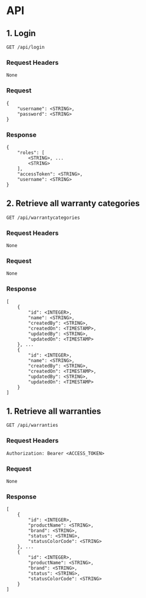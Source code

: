# API
## 1. Login
`GET /api/login`
### Request Headers
```
None
```
### Request
```
{
    "username": <STRING>,
    "password": <STRING>
}
```
### Response
```
{
    "roles": [
        <STRING>, ...
        <STRING>
    ],
    "accessToken": <STRING>,
    "username": <STRING>
}
```

## 2. Retrieve all warranty categories
`GET /api/warrantycategories`
### Request Headers
```
None
```
### Request
```
None
```
### Response
```
[
    {
        "id": <INTEGER>,
        "name": <STRING>,
        "createdBy": <STRING>,
        "createdOn": <TIMESTAMP>,
        "updatedBy": <STRING>,
        "updatedOn": <TIMESTAMP>
    }, ...
    {
        "id": <INTEGER>,
        "name": <STRING>,
        "createdBy": <STRING>,
        "createdOn": <TIMESTAMP>,
        "updatedBy": <STRING>,
        "updatedOn": <TIMESTAMP>
    }
]
```

## 1. Retrieve all warranties
`GET /api/warranties`
### Request Headers
```
Authorization: Bearer <ACCESS_TOKEN>
```
### Request
```
None
```
### Response
```
[
    {
        "id": <INTEGER>,
        "productName": <STRING>,
        "brand": <STRING>,
        "status": <STRING>,
        "statusColorCode": <STRING>
    }, ...
    {
        "id": <INTEGER>,
        "productName": <STRING>,
        "brand": <STRING>,
        "status": <STRING>,
        "statusColorCode": <STRING>
    }
]
```
